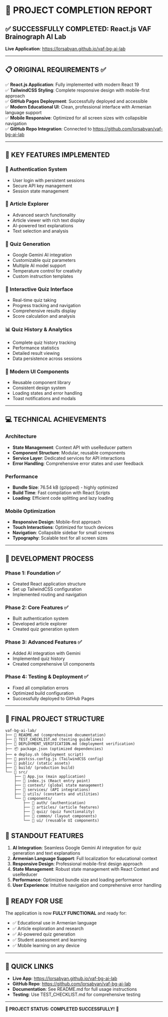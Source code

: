 # 🎉 PROJECT COMPLETION REPORT

## ✅ SUCCESSFULLY COMPLETED: React.js VAF Brainograph AI Lab

**Live Application**: <https://lorsabyan.github.io/vaf-bg-ai-lab>

---

## 📋 ORIGINAL REQUIREMENTS ✅

✅ **React.js Application**: Fully implemented with modern React 19  
✅ **TailwindCSS Styling**: Complete responsive design with mobile-first approach  
✅ **GitHub Pages Deployment**: Successfully deployed and accessible  
✅ **Modern Educational UI**: Clean, professional interface with Armenian language support  
✅ **Mobile Responsive**: Optimized for all screen sizes with collapsible navigation  
✅ **GitHub Repo Integration**: Connected to <https://github.com/lorsabyan/vaf-bg-ai-lab>  

---

## 🚀 KEY FEATURES IMPLEMENTED

### 🔐 Authentication System

- User login with persistent sessions
- Secure API key management
- Session state management

### 📖 Article Explorer

- Advanced search functionality
- Article viewer with rich text display
- AI-powered text explanations
- Text selection and analysis

### 🧠 Quiz Generation

- Google Gemini AI integration
- Customizable quiz parameters
- Multiple AI model support
- Temperature control for creativity
- Custom instruction templates

### 📝 Interactive Quiz Interface

- Real-time quiz taking
- Progress tracking and navigation
- Comprehensive results display
- Score calculation and analysis

### 📊 Quiz History & Analytics

- Complete quiz history tracking
- Performance statistics
- Detailed result viewing
- Data persistence across sessions

### 🎨 Modern UI Components

- Reusable component library
- Consistent design system
- Loading states and error handling
- Toast notifications and modals

---

## 💻 TECHNICAL ACHIEVEMENTS

### Architecture

- **State Management**: Context API with useReducer pattern
- **Component Structure**: Modular, reusable components
- **Service Layer**: Dedicated services for API interactions
- **Error Handling**: Comprehensive error states and user feedback

### Performance

- **Bundle Size**: 76.54 kB (gzipped) - highly optimized
- **Build Time**: Fast compilation with React Scripts
- **Loading**: Efficient code splitting and lazy loading

### Mobile Optimization

- **Responsive Design**: Mobile-first approach
- **Touch Interactions**: Optimized for touch devices
- **Navigation**: Collapsible sidebar for small screens
- **Typography**: Scalable text for all screen sizes

---

## 🔧 DEVELOPMENT PROCESS

### Phase 1: Foundation ✅

- Created React application structure
- Set up TailwindCSS configuration
- Implemented routing and navigation

### Phase 2: Core Features ✅

- Built authentication system
- Developed article explorer
- Created quiz generation system

### Phase 3: Advanced Features ✅

- Added AI integration with Gemini
- Implemented quiz history
- Created comprehensive UI components

### Phase 4: Testing & Deployment ✅

- Fixed all compilation errors
- Optimized build configuration
- Successfully deployed to GitHub Pages

---

## 📁 FINAL PROJECT STRUCTURE

```text
vaf-bg-ai-lab/
├── 📄 README.md (comprehensive documentation)
├── 📄 TEST_CHECKLIST.md (testing guidelines)
├── 📄 DEPLOYMENT_VERIFICATION.md (deployment verification)
├── 📦 package.json (optimized dependencies)
├── ⚙️ deploy.sh (deployment script)
├── 🎨 postcss.config.js (TailwindCSS config)
├── 📁 public/ (static assets)
├── 📁 build/ (production build)
└── 📁 src/
    ├── 🎯 App.jsx (main application)
    ├── 🔧 index.js (React entry point)
    ├── 📁 context/ (global state management)
    ├── 📁 services/ (API integrations)
    ├── 📁 utils/ (constants and utilities)
    └── 📁 components/
        ├── 📁 auth/ (authentication)
        ├── 📁 articles/ (article features)
        ├── 📁 quiz/ (quiz functionality)
        ├── 📁 common/ (layout components)
        └── 📁 ui/ (reusable UI components)
```

## 🌟 STANDOUT FEATURES

1. **AI Integration**: Seamless Google Gemini AI integration for quiz generation and text explanations
2. **Armenian Language Support**: Full localization for educational context
3. **Responsive Design**: Professional mobile-first design approach
4. **State Management**: Robust state management with React Context and useReducer
5. **Performance**: Optimized bundle size and loading performance
6. **User Experience**: Intuitive navigation and comprehensive error handling

## 🎯 READY FOR USE

The application is now **FULLY FUNCTIONAL** and ready for:

- ✅ Educational use in Armenian language
- ✅ Article exploration and research
- ✅ AI-powered quiz generation
- ✅ Student assessment and learning
- ✅ Mobile learning on any device

---

## 🔗 QUICK LINKS

- **Live App**: <https://lorsabyan.github.io/vaf-bg-ai-lab>
- **GitHub Repo**: <https://github.com/lorsabyan/vaf-bg-ai-lab>
- **Documentation**: See README.md for full usage instructions
- **Testing**: Use TEST_CHECKLIST.md for comprehensive testing

---

**🎉 PROJECT STATUS: COMPLETED SUCCESSFULLY!** 🎉
